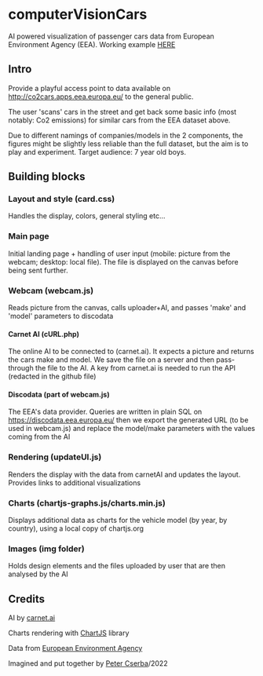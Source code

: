 # computerVisionCars
AI powered visualization of passenger cars data from European Environment Agency (EEA). Working example [HERE](https://darwah-group.com/computerVision)
## Intro
Provide a playful access point to data available on http://co2cars.apps.eea.europa.eu/ to the general public. 

The user 'scans' cars in the street and get back some basic info (most notably: Co2 emissions) for similar cars from the EEA dataset above.

Due to different namings of companies/models in the 2 components, the figures might be slightly less reliable than the full dataset, but the aim is to play and experiment. Target audience: 7 year old boys.

## Building blocks
### Layout and style (card.css)
Handles the display, colors, general styling etc...
### Main page
Initial landing page + handling of user input (mobile: picture from the webcam; desktop: local file). The file is displayed on the canvas before being sent further.
### Webcam (webcam.js)
Reads picture from the canvas, calls uploader+AI, and passes 'make' and 'model' parameters to discodata
  #### Carnet AI (cURL.php)
  The online AI to be connected to (carnet.ai). It expects a picture and returns the cars make and model. 
  We save the file on a server and then pass-through the file to the AI. A key from carnet.ai is needed to run the API (redacted in the github file)
  #### Discodata (part of webcam.js)
  The EEA's data provider. Queries are written in plain SQL on https://discodata.eea.europa.eu/ then we export the generated URL (to be used in webcam.js) and replace    the model/make parameters with the values coming from the AI
### Rendering (updateUI.js)
Renders the display with the data from carnetAI and updates the layout. Provides links to additional visualizations
### Charts (chartjs-graphs.js/charts.min.js)
Displays additional data as charts for the vehicle model (by year, by country), using a local copy of chartjs.org
### Images (img folder)
Holds design elements and the files uploaded by user that are then analysed by the AI
## Credits
AI by [carnet.ai](https://carnet.ai)

Charts rendering with [ChartJS](http://www.chartjs.org) library

Data from [European Environment Agency](http://www.eea.europa.eu)

Imagined and put together by [Peter Cserba](https://www.darwah-group.com/)/2022 
